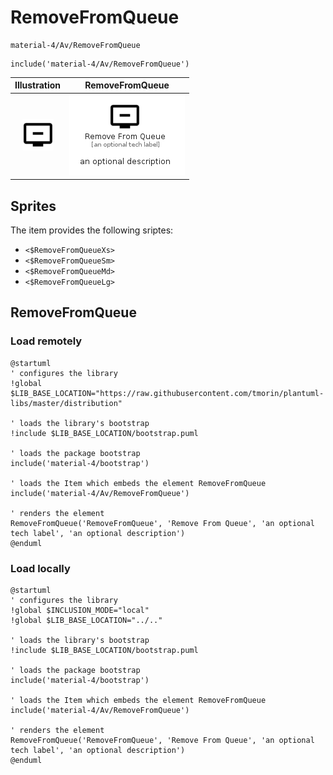# RemoveFromQueue


```text
material-4/Av/RemoveFromQueue
```

```text
include('material-4/Av/RemoveFromQueue')
```



| Illustration | RemoveFromQueue |
| :---: | :---: |
| ![illustration for Illustration](../../material-4/Av/RemoveFromQueue.png) | ![illustration for RemoveFromQueue](../../material-4/Av/RemoveFromQueue.Local.png) |



## Sprites
The item provides the following sriptes:

- `<$RemoveFromQueueXs>`
- `<$RemoveFromQueueSm>`
- `<$RemoveFromQueueMd>`
- `<$RemoveFromQueueLg>`





## RemoveFromQueue

### Load remotely
```plantuml
@startuml
' configures the library
!global $LIB_BASE_LOCATION="https://raw.githubusercontent.com/tmorin/plantuml-libs/master/distribution"

' loads the library's bootstrap
!include $LIB_BASE_LOCATION/bootstrap.puml

' loads the package bootstrap
include('material-4/bootstrap')

' loads the Item which embeds the element RemoveFromQueue
include('material-4/Av/RemoveFromQueue')

' renders the element
RemoveFromQueue('RemoveFromQueue', 'Remove From Queue', 'an optional tech label', 'an optional description')
@enduml
```

### Load locally
```plantuml
@startuml
' configures the library
!global $INCLUSION_MODE="local"
!global $LIB_BASE_LOCATION="../.."

' loads the library's bootstrap
!include $LIB_BASE_LOCATION/bootstrap.puml

' loads the package bootstrap
include('material-4/bootstrap')

' loads the Item which embeds the element RemoveFromQueue
include('material-4/Av/RemoveFromQueue')

' renders the element
RemoveFromQueue('RemoveFromQueue', 'Remove From Queue', 'an optional tech label', 'an optional description')
@enduml
```

